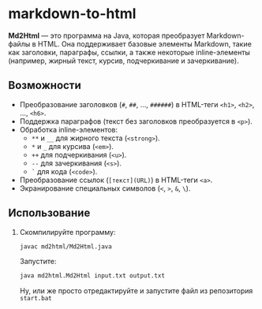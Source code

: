 # markdown-to-html
**Md2Html** — это программа на Java, которая преобразует Markdown-файлы в HTML. Она поддерживает базовые элементы Markdown, такие как заголовки, параграфы, ссылки, а также некоторые inline-элементы (например, жирный текст, курсив, подчеркивание и зачеркивание).

## Возможности

- Преобразование заголовков (`#`, `##`, ..., `######`) в HTML-теги `<h1>`, `<h2>`, ..., `<h6>`.
- Поддержка параграфов (текст без заголовков преобразуется в `<p>`).
- Обработка inline-элементов:
  - `**` и `__` для жирного текста (`<strong>`).
  - `*` и `_` для курсива (`<em>`).
  - `++` для подчеркивания (`<u>`).
  - `--` для зачеркивания (`<s>`).
  - ``` ` ``` для кода (`<code>`).
- Преобразование ссылок (`[текст](URL)`) в HTML-теги `<a>`.
- Экранирование специальных символов (`<`, `>`, `&`, `\`).

## Использование

1. Скомпилируйте программу:
   ```bash
   javac md2html/Md2Html.java
   ```
   Запустите:
   ```bash
   java md2html.Md2Html input.txt output.txt
   ```

   Ну, или же просто отредактируйте и запустите файл из репозитория `start.bat` 
